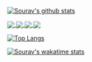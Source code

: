 [![Sourav's github stats](https://github-readme-stats.vercel.app/api?username=souravrs999&show_icons=true)](https://github.com/souravrs999)

<a href="https://github.com/souravrs999/License-Plate-Recognition">
<img align="center" src="https://github-readme-stats.vercel.app/api/pin/?username=souravrs999&repo=License-Plate-Recognition" />
</a>

<a href="https://github.com/souravrs999/Dot-files">
<img align="center" src="https://github-readme-stats.vercel.app/api/pin/?username=souravrs999&repo=Dot-files" />
</a>

<a href="https://github.com/souravrs999/Gaze-Unity">
<img align="center" src="https://github-readme-stats.vercel.app/api/pin/?username=souravrs999&repo=Gaze-Unity" />
</a>

<a href="https://github.com/souravrs999/Face-Recognition-Attendence-Register">
<img align="center" src="https://github-readme-stats.vercel.app/api/pin/?username=souravrs999&repo=Face-Recognition-Attendence-Register" />
</a>

[![Top Langs](https://github-readme-stats.vercel.app/api/top-langs/?username=souravrs999&layout=compact&repo=License-Plate-Recognition)](https://github.com/souravrs999)

[![Sourav's wakatime stats](https://github-readme-stats.vercel.app/api/wakatime?username=souravrs999&layout=compact)](https://github.com/souravrs999)

